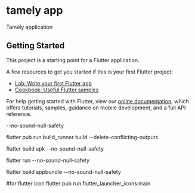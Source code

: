 # tamely app

Tamely application

## Getting Started

This project is a starting point for a Flutter application.

A few resources to get you started if this is your first Flutter project:

- [Lab: Write your first Flutter app](https://flutter.dev/docs/get-started/codelab)
- [Cookbook: Useful Flutter samples](https://flutter.dev/docs/cookbook)

For help getting started with Flutter, view our
[online documentation](https://flutter.dev/docs), which offers tutorials,
samples, guidance on mobile development, and a full API reference.

--no-sound-null-safety

flutter pub run build_runner build --delete-conflicting-outputs

flutter build apk --no-sound-null-safety

flutter run --no-sound-null-safety

flutter build appbundle --no-sound-null-safety

#for flutter icon
flutter pub run flutter_launcher_icons:main